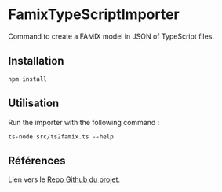 # FamixTypeScriptImporter

Command to create a FAMIX model in JSON of TypeScript files.

## Installation

```npm install```

## Utilisation

Run the importer with the following command :

```
ts-node src/ts2famix.ts --help
```

## Références

Lien vers le [Repo Github du projet](https://github.com/Imonor/ProjetFamix).
